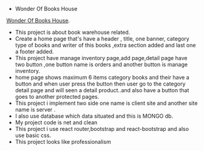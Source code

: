 - Wonder Of Books House


[Wonder Of Books House](https://wonder-of-books-house.firebaseapp.com/).

- This project is about book warehouse related.
- Create a home page that's have a header , title, one banner, category type of books and writer of this books ,extra section added and last one a footer added.
- This project have manage inventory page,add page,detail page have two button ,one button name is orders and another button is manage inventory.
- home page shows maximum 6 items category books and their have a button and when user press the button then user go to the category detail page and will seen a detail product..and also have a button that goes to another protected pages.
- This project i implement two side one name is client site and another site name is server .
-  I also use database which data situated and this is MONGO db.
- My project code is net and clean
- This project i use react router,bootstrap and react-bootstrap and also use basic css.
- This project looks like professionalism 